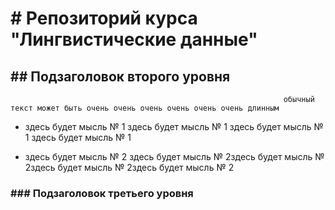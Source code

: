 #                                                              # Репозиторий курса "Лингвистические данные"

##                                                              ## Подзаголовок второго уровня

                                                                 обычный текст может быть очень очень очень очень очень очень длинным
                                                                 
* здесь будет мысль № 1 здесь будет мысль № 1 здесь будет мысль № 1 здесь будет мысль № 1  

* здесь будет мысль № 2 здесь будет мысль № 2здесь будет мысль № 2здесь будет мысль № 2здесь будет мысль № 2
                                                               
###                                                               ### Подзаголовок третьего уровня
